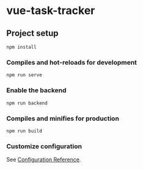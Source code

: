 # vue-task-tracker

## Project setup
```
npm install
```

### Compiles and hot-reloads for development
```
npm run serve
```
### Enable the backend
```
npm run backend
```

### Compiles and minifies for production
```
npm run build
```

### Customize configuration
See [Configuration Reference](https://cli.vuejs.org/config/).
